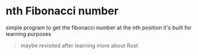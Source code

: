 # nth Fibonacci number

simple program to get the fibonacci number at the nth position
it's built for learning purposes
> maybe revisited after learning more about Rust